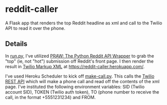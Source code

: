 reddit-caller
=============

A Flask app that renders the top Reddit headline as xml and call to the Twilio API to read it over the phone.


Details
-------------
In [run.py](https://github.com/eudaimonious/reddit-caller/blob/master/run.py), I've utilized [PRAW: The Python Reddit API Wrapper](https://github.com/praw-dev/praw) to grab the "top" (ie, not "hot") submission off Reddit's front page. I then render the result in [Twilio Markup XML](https://www.twilio.com/docs/api/2008-08-01/twiml) at https://reddit-caller.herokuapp.com/.

I've used Heroku Scheduler to kick off [make-call.py](https://github.com/eudaimonious/reddit-caller/blob/master/make-call.py). This calls the [Twilio REST API](https://www.twilio.com/docs/api/rest) which will make a phone call and read off the contents of the xml page. I've instituted the following environment variables: SID (Twilio account SID), TOKEN (Twilio auth token), TO (phone number to receive the call, in the format +5551231234) and FROM.
